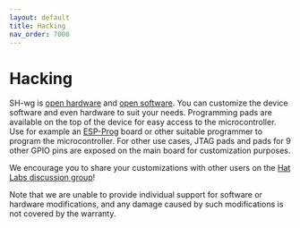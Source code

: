 ```yaml
---
layout: default
title: Hacking
nav_order: 7000
---
```


# Hacking

SH-wg is [open hardware](https://github.com/hatlabs/SH-wg-hardware) and [open software](https://github.com/hatlabs/SH-wg-firmware).
You can customize the device software and even hardware to suit your needs.
Programming pads are available on the top of the device for easy access to the microcontroller.
Use for example an [ESP-Prog](https://espressif-docs.readthedocs-hosted.com/projects/espressif-esp-iot-solution/en/latest/hw-reference/ESP-Prog_guide.html) board or other suitable programmer to program the microcontroller.
For other use cases, JTAG pads and pads for 9 other GPIO pins are exposed on the main board for customization purposes.

We encourage you to share your customizations with other users on the [Hat Labs discussion group](https://github.com/hatlabs/discussions/discussions/)!

Note that we are unable to provide individual support for software or hardware modifications, and any damage caused by such modifications is not covered by the warranty.
